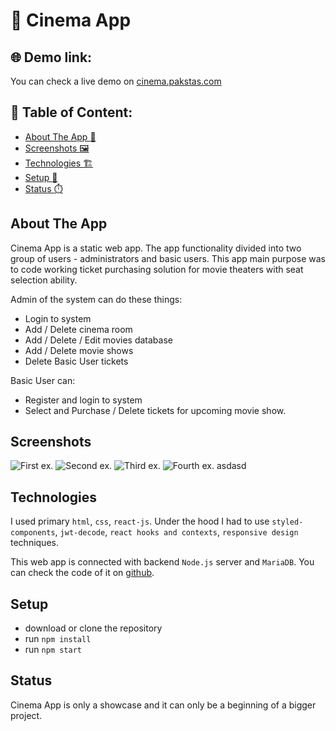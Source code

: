 # :movie_camera: Cinema App


## :globe_with_meridians: Demo link:
You can check a live demo on [cinema.pakstas.com](http://cinema.pakstas.com)


## :file_folder: Table of Content: 

- [About The App :page_with_curl:](#about-the-app)
- [Screenshots :framed_picture:](#screenshots)
- [Technologies :building_construction:](#technologies)
- [Setup :wrench:](#setup)
- [Status :stopwatch:](#status)


## About The App 
Cinema App is a static web app. The app functionality divided into two group of users - administrators and basic users. This app main purpose was to code working ticket purchasing solution for movie theaters with seat selection ability. 

Admin of the system can do these things:
- Login to system
- Add / Delete cinema room
- Add / Delete / Edit movies database
- Add / Delete movie shows
- Delete Basic User tickets

Basic User can:
- Register and login to system
- Select and Purchase / Delete tickets for upcoming movie show.

## Screenshots 

![First ex.](https://i.ibb.co/bNnr3Ds/1.png)
![Second ex.](https://i.ibb.co/7gh60Qn/2.png)
![Third ex.](https://i.ibb.co/yWBpSYP/3.png)
![Fourth ex.](https://i.ibb.co/vzf8k8S/4.png)
asdasd

## Technologies 
I used primary `html`, `css`, `react-js`.
Under the hood I had to use `styled-components`, `jwt-decode`, `react hooks and contexts`, `responsive design` techniques.

This web app is connected with backend `Node.js` server and `MariaDB`. You can check the code of it on [github](https://github.com/pakstas/Cinema-backend).


## Setup 
- download or clone the repository
- run `npm install`
- run `npm start`


## Status 
Cinema App is only a showcase and it can only be a beginning of a bigger project.

